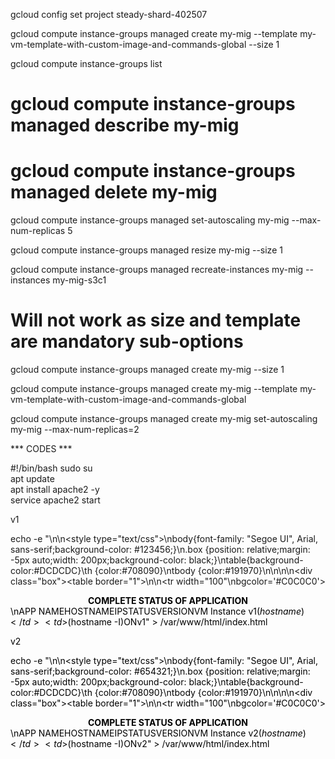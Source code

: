 gcloud config set project steady-shard-402507

gcloud compute instance-groups managed create my-mig --template my-vm-template-with-custom-image-and-commands-global --size 1

gcloud compute instance-groups list
# gcloud compute instance-groups managed describe my-mig

# gcloud compute instance-groups managed delete my-mig

gcloud compute instance-groups managed set-autoscaling my-mig --max-num-replicas 5

gcloud compute instance-groups managed resize my-mig --size 1

gcloud compute instance-groups managed recreate-instances my-mig --instances my-mig-s3c1

# Will not work as size and template are mandatory sub-options
gcloud compute instance-groups managed create my-mig --size 1

gcloud compute instance-groups managed create my-mig --template my-vm-template-with-custom-image-and-commands-global

gcloud compute instance-groups managed create my-mig set-autoscaling my-mig --max-num-replicas=2

*** CODES ***

#!/bin/bash
sudo su\
apt update\
apt install apache2 -y\
service apache2 start

v1

echo -e "<html>\n<head>\n<style type=\"text/css\">\nbody{font-family: \"Segoe UI\", Arial, sans-serif;background-color: #123456;}\n.box {position: relative;margin: -5px auto;width: 200px;background-color: black;}\ntable{background-color:#DCDCDC}\th {color:#708090}\ntbody {color:#191970}\n</style>\n</head>\n<body>\n<div class=\"box\"><table border=\"1\">\n<thead>\n<tr width="100"\nbgcolor='#C0C0C0'><center><td colspan="5"><font color="#000000"><b>COMPLETE STATUS OF APPLICATION</b></center></td>\n</h4></tr><tr><th>APP NAME</th><th>HOSTNAME</th><th>IP</th><th>STATUS</th><th>VERSION</th></tr><tr><td>VM Instance v1</td><td>$(hostname)</td><td>$(hostname -I)</td><td>ON</td><td>v1</td></tr></table></div>" > /var/www/html/index.html

v2

echo -e "<html>\n<head>\n<style type=\"text/css\">\nbody{font-family: \"Segoe UI\", Arial, sans-serif;background-color: #654321;}\n.box {position: relative;margin: -5px auto;width: 200px;background-color: black;}\ntable{background-color:#DCDCDC}\th {color:#708090}\ntbody {color:#191970}\n</style>\n</head>\n<body>\n<div class=\"box\"><table border=\"1\">\n<thead>\n<tr width="100"\nbgcolor='#C0C0C0'><center><td colspan="5"><font color="#000000"><b>COMPLETE STATUS OF APPLICATION</b></center></td>\n</h4></tr><tr><th>APP NAME</th><th>HOSTNAME</th><th>IP</th><th>STATUS</th><th>VERSION</th></tr><tr><td>VM Instance v2</td><td>$(hostname)</td><td>$(hostname -I)</td><td>ON</td><td>v2</td></tr></table></div>" > /var/www/html/index.html

